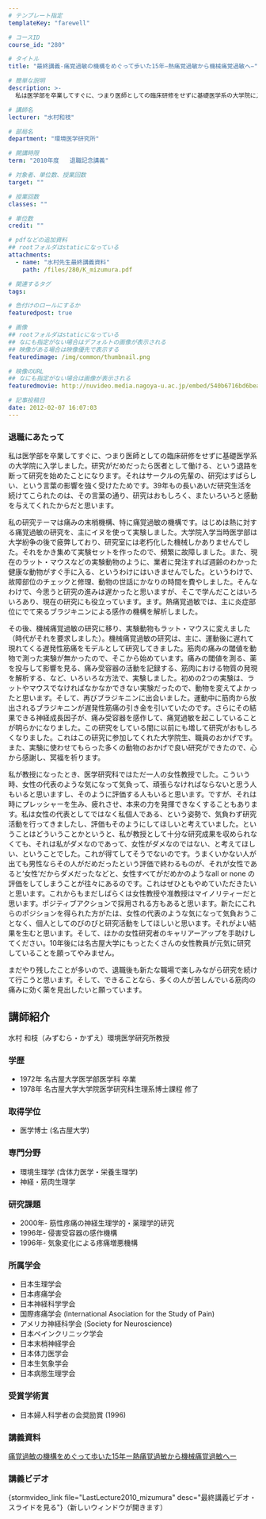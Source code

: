 ```yaml
---
# テンプレート指定
templateKey: "farewell"

# コースID
course_id: "280"

# タイトル
title: "最終講義-痛覚過敏の機構をめぐって歩いた15年−熱痛覚過敏から機械痛覚過敏へ−"

# 簡単な説明
description: >-
  私は医学部を卒業してすぐに、つまり医師としての臨床研修をせずに基礎医学系の大学院に入学しました。研究がだめだったら医者として働ける、という退路を断って研究を始めたことになります。それはサークルの先...

# 講師名
lecturer: "水村和枝"

# 部局名
department: "環境医学研究所"

# 開講時限
term: "2010年度	退職記念講義"

# 対象者、単位数、授業回数
target: ""

# 授業回数
classes: ""

# 単位数
credit: ""

# pdfなどの追加資料
## rootフォルダはstaticになっている
attachments: 
  - name: "水村先生最終講義資料" 
    path: /files/280/K_mizumura.pdf

# 関連するタグ
tags:

# 色付けのロールにするか
featuredpost: true

# 画像
## rootフォルダはstaticになっている
## なにも指定がない場合はデフォルトの画像が表示される
## 映像がある場合は映像優先で表示する
featuredimage: /img/common/thumbnail.png

# 映像のURL
## なにも指定がない場合は画像が表示される
featuredmovie: http://nuvideo.media.nagoya-u.ac.jp/embed/540b6716bd6bea5ccd346986932277cfa34e7d93

# 記事投稿日
date: 2012-02-07 16:07:03
---
```


### 退職にあたって

私は医学部を卒業してすぐに、つまり医師としての臨床研修をせずに基礎医学系の大学院に入学しました。研究がだめだったら医者として働ける、という退路を断って研究を始めたことになります。それはサークルの先輩の、研究はすばらしい、という言葉の影響を強く受けたためです。39年もの長いあいだ研究生活を続けてこられたのは、その言葉の通り、研究はおもしろく、またいろいろと感動を与えてくれたからだと思います。

私の研究テーマは痛みの末梢機構、特に痛覚過敏の機構です。はじめは熱に対する痛覚過敏の研究を、主にイヌを使って実験しました。大学院入学当時医学部は大学紛争の後で疲弊しており、研究室には老朽化した機械しかありませんでした。それをかき集めて実験セットを作ったので、頻繁に故障しました。また、現在のラット・マウスなどの実験動物のように、業者に発注すれば週齢のわかった健康な動物がすぐ手に入る、というわけにはいきませんでした。というわけで、故障部位のチェックと修理、動物の世話にかなりの時間を費やしました。そんなわけで、今思うと研究の進みは遅かったと思いますが、そこで学んだことはいろいろあり、現在の研究にも役立っています。ます。熱痛覚過敏では、主に炎症部位にでて来るブラジキニンによる感作の機構を解析しました。

その後、機械痛覚過敏の研究に移り、実験動物もラット・マウスに変えました（時代がそれを要求しました）。機械痛覚過敏の研究は、主に、運動後に遅れて現れてくる遅発性筋痛をモデルとして研究してきました。筋肉の痛みの閾値を動物で測った実験が無かったので、そこから始めています。痛みの閾値を測る、薬を投与して影響を見る、痛み受容器の活動を記録する、筋肉における物質の発現を解析する、など、いろいろな方法で、実験しました。初めの2つの実験は、ラットやマウスでなければなかなかできない実験だったので、動物を変えてよかったと思います。そして、再びブラジキニンに出会いました。運動中に筋肉から放出されるブラジキニンが遅発性筋痛の引き金を引いていたのです。さらにその結果できる神経成長因子が、痛み受容器を感作して、痛覚過敏を起こしていることが明らかになりました。この研究をしている間に以前にも増して研究がおもしろくなりました。これはこの研究に参加してくれた大学院生、職員のおかげです。また、実験に使わせてもらった多くの動物のおかげで良い研究ができたので、心から感謝し、冥福を祈ります。

私が教授になったとき、医学研究科ではただ一人の女性教授でした。こういう時、女性の代表のような気になって気負って、頑張らなければならないと思う人もいると思いますし、そのように評価する人もいると思います。ですが、それは時にプレッシャーを生み、疲れさせ、本来の力を発揮できなくすることもあります。私は女性の代表としてではなく私個人である、という姿勢で、気負わず研究活動を行ってきましたし、評価もそのようにしてほしいと考えていました。ということはどういうことかというと、私が教授として十分な研究成果を収められなくても、それは私がダメなのであって、女性がダメなのではない、と考えてほしい、ということでした。これが得てしてそうでないのです。うまくいかない人が出ても男性ならその人がだめだったという評価で終わるものが、それが女性であると‘女性’だからダメだったなどと、女性すべてがだめかのようなall or none の評価をしてしまうことが往々にあるのです。これはぜひともやめていただきたいと思います。これからもまだしばらくは女性教授や准教授はマイノリティーだと思います。ポジティブアクションで採用される方もあると思います。新たにこれらのポジションを得られた方がたは、女性の代表のような気になって気負おうことなく、個人としてのびのびと研究活動をしてほしいと思います。それがよい結果を生むと思います。そして、ほかの女性研究者のキャリアーアップを手助けしてください。10年後には名古屋大学にもっとたくさんの女性教員が元気に研究していることを願ってやみません。

まだやり残したことが多いので、退職後も新たな職場で楽しみながら研究を続けて行こうと思います。そして、できることなら、多くの人が苦しんでいる筋肉の痛みに効く薬を見出したいと願っています。


## 講師紹介

水村 和枝（みずむら・かずえ）環境医学研究所教授

### 学歴

* 1972年 名古屋大学医学部医学科 卒業
* 1978年 名古屋大学大学院医学研究科生理系博士課程 修了

### 取得学位

* 医学博士 (名古屋大学)

### 専門分野

* 環境生理学 (含体力医学・栄養生理学)
* 神経・筋肉生理学

### 研究課題

* 2000年- 筋性疼痛の神経生理学的・薬理学的研究
* 1996年- 侵害受容器の感作機構
* 1996年- 気象変化による疼痛増悪機構

### 所属学会

* 日本生理学会
* 日本疼痛学会
* 日本神経科学学会
* 国際疼痛学会 (International Asociation for the Study of Pain)
* アメリカ神経科学会 (Society for Neuroscience)
* 日本ペインクリニック学会
* 日本末梢神経学会
* 日本体力医学会
* 日本生気象学会
* 日本病態生理学会

### 受賞学術賞

* 日本婦人科学者の会奨励賞 (1996)


### 講義資料

[痛覚過敏の機構をめぐって歩いた15年ー熱痛覚過敏から機械痛覚過敏へー](/files/280/K_mizumura.pdf) 

### 講義ビデオ

{stormvideo_link file="LastLecture2010_mizumura" desc="最終講義ビデオ・スライドを見る"}（新しいウィンドウが開きます）